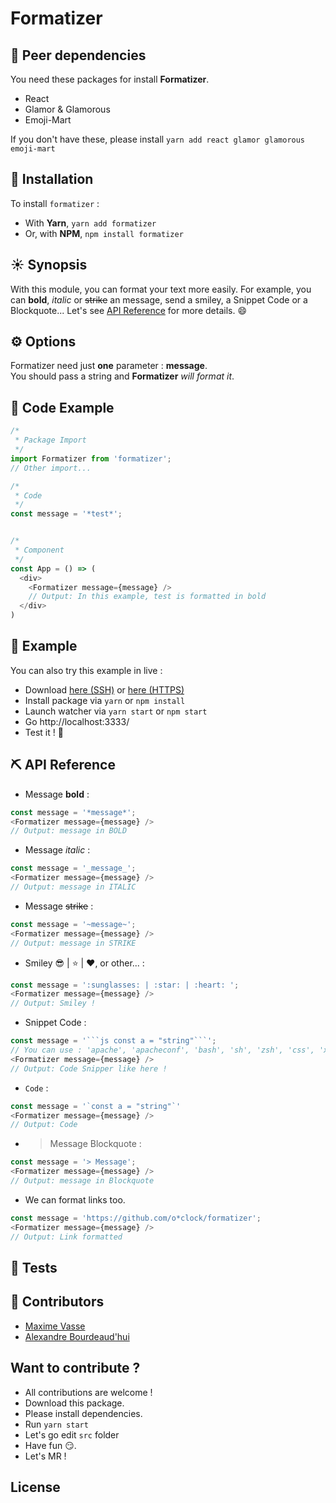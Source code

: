 # Formatizer

## :muscle: Peer dependencies
You need these packages for install **Formatizer**.
  * React
  * Glamor & Glamorous
  * Emoji-Mart

If you don't have these, please install `yarn add react glamor glamorous emoji-mart`


## :rocket: Installation
To install `formatizer` :
  * With **Yarn**, `yarn add formatizer`
  * Or, with **NPM**, `npm install formatizer`


## :sunny: Synopsis
With this module, you can format your text more easily. For example, you can **bold**, _italic_ or ~~strike~~ an message, send a smiley, a Snippet Code or a Blockquote... Let's see [API Reference](https://github.com/O-clock/formatizer#pick-api-reference) for more details. :smile:


## :gear: Options
Formatizer need just **one** parameter : **message**.   
You should pass a string and **Formatizer** _will format it_.


## :eyes: Code Example
```js
/*
 * Package Import
 */
import Formatizer from 'formatizer';
// Other import...

/*
 * Code
 */
const message = '*test*';


/*
 * Component
 */
const App = () => (
  <div>
    <Formatizer message={message} />
    // Output: In this example, test is formatted in bold
  </div>
)
```


## :eyes: Example

You can also try this example in live :
  * Download [here (SSH)](git@github.com:O-clock/formatizer.git) or [here (HTTPS)](https://github.com/O-clock/formatizer.git)
  * Install package via `yarn` or `npm install`
  * Launch watcher via `yarn start` or `npm start`
  * Go http://localhost:3333/
  * Test it ! :tada:


## :pick: API Reference
* Message **bold** :   
```js
const message = '*message*';
<Formatizer message={message} />
// Output: message in BOLD
```

* Message _italic_ :   
```js
const message = '_message_';
<Formatizer message={message} />
// Output: message in ITALIC
```

* Message ~~strike~~ :   
```js
const message = '~message~';
<Formatizer message={message} />
// Output: message in STRIKE
```

* Smiley :sunglasses: | :star: | :heart:, or other... :
```js
const message = ':sunglasses: | :star: | :heart: ';
<Formatizer message={message} />
// Output: Smiley !
```

* Snippet Code :
```js
const message = '```js const a = "string"```';   
// You can use : 'apache', 'apacheconf', 'bash', 'sh', 'zsh', 'css', 'xml', 'html', 'xhtml', 'rss', 'atom', 'xjb', 'xsd', 'xsl', 'plist', 'ini', 'json', 'javascript', 'js', 'jsx', 'less', 'markdown', 'md', 'mkdown', 'mkd', 'php', 'scss', 'sql', 'stylus', 'styl' or 'twig',
<Formatizer message={message} />
// Output: Code Snipper like here !
```

* `Code` :
```js
const message = '`const a = "string"`'
<Formatizer message={message} />
// Output: Code
```

* > Message Blockquote :   
```js
const message = '> Message';
<Formatizer message={message} />
// Output: message in Blockquote
```

* We can format links too.
```js
const message = 'https://github.com/o*clock/formatizer';
<Formatizer message={message} />
// Output: Link formatted
```


## :construction: Tests


## :busts_in_silhouette: Contributors
* [Maxime Vasse](https://github.com/webdif)
* [Alexandre Bourdeaud'hui](https://github.com/alexandrebourdeaudhui)


## Want to contribute ?
 * All contributions are welcome !
  * Download this package.
  * Please install dependencies.
  * Run `yarn start`
  * Let's go edit `src` folder
  * Have fun :smirk:.
  * Let's MR !


## License
